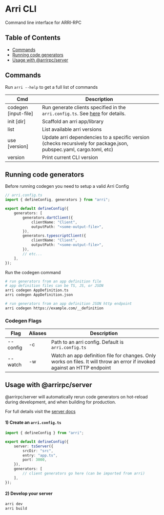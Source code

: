 # Arri CLI

Command line interface for ARRI-RPC

## Table of Contents

-   [Commands](#commands)
-   [Running code generators](#running-code-generators)
-   [Usage with @arrirpc/server](#usage-with-arrirpcserver)

## Commands

Run `arri --help` to get a full list of commands

| Cmd                  | Description                                                                                                         |
| -------------------- | ------------------------------------------------------------------------------------------------------------------- |
| codegen [input-file] | Run generate clients specified in the `arri.config.ts`. See [here](#running-arri-codegen) for details.              |
| init [dir]           | Scaffold an arri app/library                                                                                        |
| list                 | List available arri versions                                                                                        |
| use [version]        | Update arri dependencies to a specific version (checks recursively for package.json, pubspec.yaml, cargo.toml, etc) |
| version              | Print current CLI version                                                                                           |

## Running code generators

Before running codegen you need to setup a valid Arri Config

```ts
// arri.config.ts
import { defineConfig, generators } from "arri";

export default defineConfig({
    generators: [
        generators.dartClient({
            clientName: "Client",
            outputPath: "<some-output-file>",
        }),
        generators.typescriptClient({
            clientName: "Client",
            outputPath: "<some-output-file>",
        }),
        // etc...
    ],
});
```

Run the codegen command

```bash
# run generators from an app definition file
# app definition files can be TS, JS, or JSON
arri codegen AppDefinition.ts
arri codegen AppDefinition.json

# run generators from an app definition JSON http endpoint
arri codegen https://example.com/__definition
```

### Codegen Flags

| Flag     | Aliases | Description                                                                                                               |
| -------- | ------- | ------------------------------------------------------------------------------------------------------------------------- |
| --config | -c      | Path to an arri config. Default is `arri.config.ts`                                                                       |
| --watch  | -w      | Watch an app definition file for changes. Only works on files. It will throw an error if invoked against an HTTP endpoint |

## Usage with @arrirpc/server

@arrirpc/server will automatically rerun code generators on hot-reload during development, and when building for production.

For full details visit the [server docs](https://github.com/modiimedia/arri/blob/master/packages/arri/README.md)

#### 1) Create an `arri.config.ts`

```ts
import { defineConfig } from "arri";

export default defineConfig({
    server: tsServer({
        srcDir: "src",
        entry: "app.ts",
        port: 3000,
    }),
    generators: [
        // client generators go here (can be imported from arri)
    ],
});
```

#### 2) Develop your server

```bash
arri dev
arri build
```
